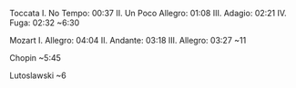 Toccata
I. No Tempo: 00:37
II. Un Poco Allegro: 01:08
III. Adagio: 02:21
IV. Fuga: 02:32
~6:30

Mozart
I. Allegro: 04:04 
II. Andante: 03:18
III. Allegro: 03:27
~11

Chopin
~5:45

Lutoslawski
~6


